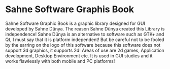 # Sahne Software Graphis Book
Sahne Software Graphic Book is a graphic library designed for GUI developed by Sahne Dünya. The reason Sahne Dünya created this Library is independence! Sahne Dünya is an alternative to software such as GTK+ and Qt, I must say that it is platform independent! But be careful not to be fooled by the earring on the logo of this software because this software does not support 3d graphics, it supports 2d! Areas of use are 2d games, Application development, Desktop Environment etc. It is used in GUI studies and it works flawlessly with both mobile and PC platforms!

